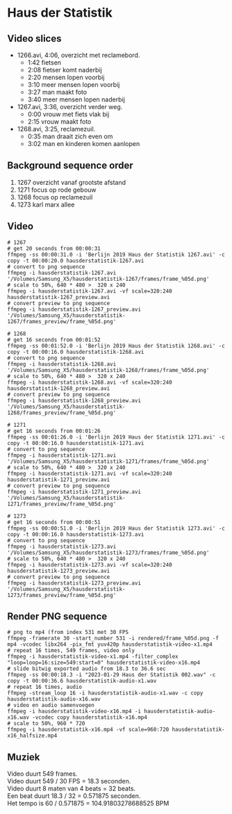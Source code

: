 # Haus der Statistik

## Video slices

* 1266.avi, 4:06, overzicht met reclamebord.
  * 1:42 fietsen
  * 2:08 fietser komt naderbij
  * 2:20 mensen lopen voorbij
  * 3:10 meer mensen lopen voorbij
  * 3:27 man maakt foto
  * 3:40 meer mensen lopen naderbij
* 1267.avi, 3:36, overzicht verder weg.
  * 0:00 vrouw met fiets vlak bij
  * 2:15 vrouw maakt foto
* 1268.avi, 3:25, reclamezuil.
  * 0:35 man draait zich even om
  * 3:02 man en kinderen komen aanlopen

## Background sequence order

1. 1267 overzicht vanaf grootste afstand
2. 1271 focus op rode gebouw
3. 1268 focus op reclamezuil
4. 1273 karl marx allee

## Video

```
# 1267
# get 20 seconds from 00:00:31
ffmpeg -ss 00:00:31.0 -i 'Berlijn 2019 Haus der Statistik 1267.avi' -c copy -t 00:00:20.0 hausderstatistik-1267.avi
# convert to png sequence
ffmpeg -i hausderstatistik-1267.avi '/Volumes/Samsung_X5/hausderstatistik-1267/frames/frame_%05d.png'
# scale to 50%, 640 * 480 >  320 x 240
ffmpeg -i hausderstatistik-1267.avi -vf scale=320:240 hausderstatistik-1267_preview.avi
# convert preview to png sequence
ffmpeg -i hausderstatistik-1267_preview.avi '/Volumes/Samsung_X5/hausderstatistik-1267/frames_preview/frame_%05d.png'
```

```
# 1268
# get 16 seconds from 00:01:52
ffmpeg -ss 00:01:52.0 -i 'Berlijn 2019 Haus der Statistik 1268.avi' -c copy -t 00:00:16.0 hausderstatistik-1268.avi
# convert to png sequence
ffmpeg -i hausderstatistik-1268.avi '/Volumes/Samsung_X5/hausderstatistik-1268/frames/frame_%05d.png'
# scale to 50%, 640 * 480 >  320 x 240
ffmpeg -i hausderstatistik-1268.avi -vf scale=320:240 hausderstatistik-1268_preview.avi
# convert preview to png sequence
ffmpeg -i hausderstatistik-1268_preview.avi '/Volumes/Samsung_X5/hausderstatistik-1268/frames_preview/frame_%05d.png'
```

```
# 1271
# get 16 seconds from 00:01:26
ffmpeg -ss 00:01:26.0 -i 'Berlijn 2019 Haus der Statistik 1271.avi' -c copy -t 00:00:16.0 hausderstatistik-1271.avi
# convert to png sequence
ffmpeg -i hausderstatistik-1271.avi '/Volumes/Samsung_X5/hausderstatistik-1271/frames/frame_%05d.png'
# scale to 50%, 640 * 480 >  320 x 240
ffmpeg -i hausderstatistik-1271.avi -vf scale=320:240 hausderstatistik-1271_preview.avi
# convert preview to png sequence
ffmpeg -i hausderstatistik-1271_preview.avi '/Volumes/Samsung_X5/hausderstatistik-1271/frames_preview/frame_%05d.png'
```

```
# 1273
# get 16 seconds from 00:00:51
ffmpeg -ss 00:00:51.0 -i 'Berlijn 2019 Haus der Statistik 1273.avi' -c copy -t 00:00:16.0 hausderstatistik-1273.avi
# convert to png sequence
ffmpeg -i hausderstatistik-1273.avi '/Volumes/Samsung_X5/hausderstatistik-1273/frames/frame_%05d.png'
# scale to 50%, 640 * 480 >  320 x 240
ffmpeg -i hausderstatistik-1273.avi -vf scale=320:240 hausderstatistik-1273_preview.avi
# convert preview to png sequence
ffmpeg -i hausderstatistik-1273_preview.avi '/Volumes/Samsung_X5/hausderstatistik-1273/frames_preview/frame_%05d.png'
```

## Render PNG sequence

```
# png to mp4 (from index 531 met 30 FPS
ffmpeg -framerate 30 -start_number 531 -i rendered/frame_%05d.png -f mp4 -vcodec libx264 -pix_fmt yuv420p hausderstatistik-video-x1.mp4
# repeat 16 times, 549 frames, video only
ffmpeg -i hausderstatistik-video-x1.mp4 -filter_complex "loop=loop=16:size=549:start=0" hausderstatistik-video-x16.mp4
# slide bitwig exported audio from 18.3 to 36.6 sec
ffmpeg -ss 00:00:18.3 -i "2023-01-29 Haus der Statistik 002.wav" -c copy -t 00:00:36.6 hausderstatistik-audio-x1.wav
# repeat 16 times, audio
ffmpeg -stream_loop 16 -i hausderstatistik-audio-x1.wav -c copy hausderstatistik-audio-x16.wav
# video en audio samenvoegen
ffmpeg -i hausderstatistik-video-x16.mp4 -i hausderstatistik-audio-x16.wav -vcodec copy hausderstatistik-x16.mp4
# scale to 50%, 960 * 720
ffmpeg -i hausderstatistik-x16.mp4 -vf scale=960:720 hausderstatistik-x16_halfsize.mp4
```

## Muziek

Video duurt 549 frames.<br>
Video duurt 549 / 30 FPS = 18.3 seconden.<br>
Video duurt 8 maten van 4 beats = 32 beats.<br>
Een beat duurt 18.3 / 32 = 0.571875 seconden.<br>
Het tempo is 60 / 0.571875 = 104.91803278688525 BPM<br>
